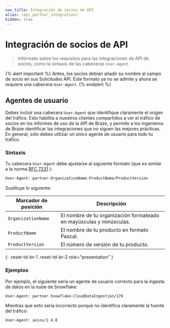 ```yaml
---
nav_title: Integración de socios de API
alias: /api_partner_integration/
hidden: true
---
```


# Integración de socios de API

> Infórmate sobre los requisitos para las integraciones de API de socios, como la sintaxis de las cabeceras `User-Agent`.

{% alert important %}
Antes, los socios debían añadir su nombre al campo de socio en sus Solicitudes API. Este formato ya no se admite y ahora se requiere una cabecera `User-Agent`.
{% endalert %}

## Agentes de usuario

Debes incluir una cabecera `User-Agent` que identifique claramente el origen del tráfico. Esto habilita a nuestros clientes compartidos a ver el tráfico de socios en los informes de uso de la API de Braze, y permite a los ingenieros de Braze identificar las integraciones que no siguen las mejores prácticas. En general, sólo debes utilizar un único agente de usuario para todo tu tráfico.

### Sintaxis

Tu cabecera `User-Agent` debe ajustarse al siguiente formato (que es similar a la norma [RFC 7231](https://datatracker.ietf.org/doc/html/rfc7231#page-46) ):

```bash
User-Agent: partner-OrganizationName-ProductName/ProductVersion
```

Sustituye lo siguiente:

| Marcador de posición | Descripción |
|-------------|-------------|
| `OrganizationName` | El nombre de tu organización formateado en mayúsculas y minúsculas. |
| `ProductName` | El nombre de tu producto en formato Pascal. |
| `ProductVersion` | El número de versión de tu producto. |
{: .reset-td-br-1 .reset-td-br-2 role="presentation" }

### Ejemplos

Por ejemplo, el siguiente sería un agente de usuario correcto para la ingesta de datos en la nube de Snowflake:

```bash
User-Agent: partner-Snowflake-CloudDataIngestion/179
```

Mientras que esto sería incorrecto porque no identifica claramente la fuente del tráfico:

```bash
User-Agent: axios/1.4.0
``` 
